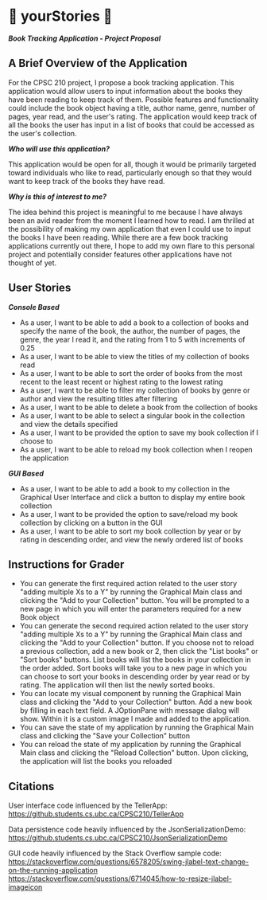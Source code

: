 # 📖 yourStories 📖
***Book Tracking Application - Project Proposal***

## A Brief Overview of the Application

For the CPSC 210 project, I propose a book tracking application. This application would allow
users to input information about the books they have been reading to keep 
track of them. Possible features and functionality could include the book object having a title, 
author name, genre, number of pages, year read, and the user's rating. The application would keep track of all the books 
the user has input in a list of books that could be accessed as the user's collection.

***Who will use this application?***

This application would be open for all, though it would be primarily targeted toward individuals who 
like to read, particularly enough so that they would want to keep track of the books they have read.

***Why is this of interest to me?***

The idea behind this project is meaningful to me because I have always been an avid reader from the moment I learned 
how to read. I am thrilled at the possibility of making my own application that even I could use to input the books 
I have been reading. While there are a few book tracking applications currently out there, I hope to add my own flare 
to this personal project and potentially consider features other applications have not thought of yet.

## User Stories

***Console Based***
- As a user, I want to be able to add a book to a collection of books and specify the name of the book, the author,
the number of pages, the genre, the year I read it,  and the rating from 1 to 5 with 
increments of 0.25
- As a user, I want to be able to view the titles of my collection of books read 
- As a user, I want to be able to sort the order of books from the most recent to the least recent or 
highest rating to the lowest rating
- As a user, I want to be able to filter my collection of books by genre or author and view
the resulting titles after filtering
- As a user, I want to be able to delete a book from the collection of books
- As a user, I want to be able to select a singular book in the collection and view the details specified
- As a user, I want to be provided the option to save my book collection if I choose to
- As a user, I want to be able to reload my book collection when I reopen the application

***GUI Based***
- As a user, I want to be able to add a book to my collection in the Graphical User Interface
and click a button to display my entire book collection
- As a user, I want to be provided the option to save/reload my book collection by clicking on a button in the GUI
- As a user, I want to be able to sort my book collection by year or by rating in descending order,
and view the newly ordered list of books

## Instructions for Grader
- You can generate the first required action related to the user story "adding multiple Xs to a Y" by running the 
Graphical Main class and clicking the "Add to your Collection" button. You will be prompted to a new
page in which you will enter the parameters required for a new Book object
- You can generate the second required action related to the user story "adding multiple Xs to a Y" by running the 
Graphical Main class and clicking the "Add to your Collection" button. If you choose not to reload
a previous collection, add a new book or 2, then click the "List books" or "Sort books" buttons.
List books will list the books in your collection in the order added. Sort books will take you to a new 
page in which you can choose to sort your books in descending order by year read or by rating. The application will then
list the newly sorted books.
- You can locate my visual component by running the Graphical Main class and clicking the "Add to your Collection" 
button. Add a new book by filling in each text field. A JOptionPane with message dialog will show.
Within it is a custom image I made and added to the application.
- You can save the state of my application by running the Graphical Main class and clicking the "Save your Collection"
button
- You can reload the state of my application by running the Graphical Main class and clicking the "Reload Collection"
button. Upon clicking, the application will list the books you reloaded

## Citations
User interface code influenced by the TellerApp: 
https://github.students.cs.ubc.ca/CPSC210/TellerApp

Data persistence code heavily influenced by the JsonSerializationDemo: 
https://github.students.cs.ubc.ca/CPSC210/JsonSerializationDemo

GUI code heavily influenced by the Stack Overflow sample code:
https://stackoverflow.com/questions/6578205/swing-jlabel-text-change-on-the-running-application
https://stackoverflow.com/questions/6714045/how-to-resize-jlabel-imageicon